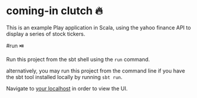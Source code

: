# coming-in clutch :fire:	

This is an example Play application in Scala, using the yahoo finance API to display a series of stock tickers.


#run :play_or_pause_button:	

Run this project from the sbt shell using the ```run``` command.

alternatively, you may run this project from the command line if you have the sbt tool installed locally by 
running ```sbt run```.

Navigate to [your localhost](http://localhost:9000/) in order to view the UI.
